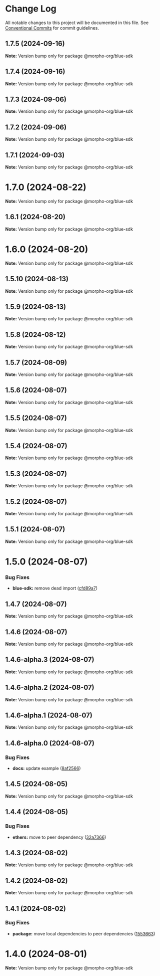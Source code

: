 # Change Log

All notable changes to this project will be documented in this file.
See [Conventional Commits](https://conventionalcommits.org) for commit guidelines.

## 1.7.5 (2024-09-16)

**Note:** Version bump only for package @morpho-org/blue-sdk

## 1.7.4 (2024-09-16)

**Note:** Version bump only for package @morpho-org/blue-sdk

## 1.7.3 (2024-09-06)

**Note:** Version bump only for package @morpho-org/blue-sdk

## 1.7.2 (2024-09-06)

**Note:** Version bump only for package @morpho-org/blue-sdk

## 1.7.1 (2024-09-03)

**Note:** Version bump only for package @morpho-org/blue-sdk

# 1.7.0 (2024-08-22)

**Note:** Version bump only for package @morpho-org/blue-sdk

## 1.6.1 (2024-08-20)

**Note:** Version bump only for package @morpho-org/blue-sdk

# 1.6.0 (2024-08-20)

**Note:** Version bump only for package @morpho-org/blue-sdk

## 1.5.10 (2024-08-13)

**Note:** Version bump only for package @morpho-org/blue-sdk

## 1.5.9 (2024-08-13)

**Note:** Version bump only for package @morpho-org/blue-sdk

## 1.5.8 (2024-08-12)

**Note:** Version bump only for package @morpho-org/blue-sdk

## 1.5.7 (2024-08-09)

**Note:** Version bump only for package @morpho-org/blue-sdk

## 1.5.6 (2024-08-07)

**Note:** Version bump only for package @morpho-org/blue-sdk

## 1.5.5 (2024-08-07)

**Note:** Version bump only for package @morpho-org/blue-sdk

## 1.5.4 (2024-08-07)

**Note:** Version bump only for package @morpho-org/blue-sdk

## 1.5.3 (2024-08-07)

**Note:** Version bump only for package @morpho-org/blue-sdk

## 1.5.2 (2024-08-07)

**Note:** Version bump only for package @morpho-org/blue-sdk

## 1.5.1 (2024-08-07)

**Note:** Version bump only for package @morpho-org/blue-sdk

# 1.5.0 (2024-08-07)

### Bug Fixes

* **blue-sdk:** remove dead import ([cfd89a7](https://github.com/morpho-org/sdks/commit/cfd89a7dcb207bafb76c3294c1e96ab553c1568a))

## 1.4.7 (2024-08-07)

**Note:** Version bump only for package @morpho-org/blue-sdk

## 1.4.6 (2024-08-07)

**Note:** Version bump only for package @morpho-org/blue-sdk

## 1.4.6-alpha.3 (2024-08-07)

**Note:** Version bump only for package @morpho-org/blue-sdk

## 1.4.6-alpha.2 (2024-08-07)

**Note:** Version bump only for package @morpho-org/blue-sdk

## 1.4.6-alpha.1 (2024-08-07)

**Note:** Version bump only for package @morpho-org/blue-sdk

## 1.4.6-alpha.0 (2024-08-07)

### Bug Fixes

* **docs:** update example ([8af2566](https://github.com/morpho-org/sdks/commit/8af2566689c8c1ba70d20797e83837e9d0359108))

## 1.4.5 (2024-08-05)

**Note:** Version bump only for package @morpho-org/blue-sdk

## 1.4.4 (2024-08-05)

### Bug Fixes

* **ethers:** move to peer dependency ([32a7366](https://github.com/morpho-org/sdks/commit/32a7366e2a83a6a98bb0be69fc9d88f650174bf7))

## 1.4.3 (2024-08-02)

**Note:** Version bump only for package @morpho-org/blue-sdk

## 1.4.2 (2024-08-02)

**Note:** Version bump only for package @morpho-org/blue-sdk

## 1.4.1 (2024-08-02)

### Bug Fixes

* **package:** move local dependencies to peer dependencies ([1553663](https://github.com/morpho-org/sdks/commit/15536638c4564743b9d96de17b34739346b3b3e0))

# 1.4.0 (2024-08-01)

**Note:** Version bump only for package @morpho-org/blue-sdk
